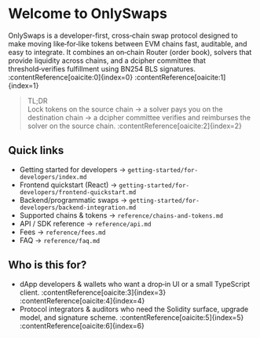 # Welcome to OnlySwaps

OnlySwaps is a developer-first, cross‑chain swap protocol designed to make moving like‑for‑like tokens between EVM chains fast, auditable, and easy to integrate. It combines an on‑chain Router (order book), solvers that provide liquidity across chains, and a dcipher committee that threshold‑verifies fulfillment using BN254 BLS signatures. :contentReference[oaicite:0]{index=0} :contentReference[oaicite:1]{index=1}

> TL;DR  
> Lock tokens on the source chain → a solver pays you on the destination chain → a dcipher committee verifies and reimburses the solver on the source chain. :contentReference[oaicite:2]{index=2}

## Quick links

- Getting started for developers → `getting-started/for-developers/index.md`
- Frontend quickstart (React) → `getting-started/for-developers/frontend-quickstart.md`
- Backend/programmatic swaps → `getting-started/for-developers/backend-integration.md`
- Supported chains & tokens → `reference/chains-and-tokens.md`
- API / SDK reference → `reference/api.md`
- Fees → `reference/fees.md`
- FAQ → `reference/faq.md`

## Who is this for?

- dApp developers & wallets who want a drop‑in UI or a small TypeScript client. :contentReference[oaicite:3]{index=3} :contentReference[oaicite:4]{index=4}  
- Protocol integrators & auditors who need the Solidity surface, upgrade model, and signature scheme. :contentReference[oaicite:5]{index=5} :contentReference[oaicite:6]{index=6}

